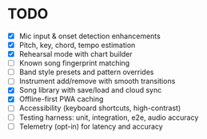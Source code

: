 # TODO

  - [x] Mic input & onset detection enhancements
  - [x] Pitch, key, chord, tempo estimation
  - [x] Rehearsal mode with chart builder
  - [ ] Known song fingerprint matching
  - [ ] Band style presets and pattern overrides
  - [ ] Instrument add/remove with smooth transitions
  - [x] Song library with save/load and cloud sync
  - [x] Offline-first PWA caching
  - [ ] Accessibility (keyboard shortcuts, high-contrast)
  - [ ] Testing harness: unit, integration, e2e, audio accuracy
  - [ ] Telemetry (opt-in) for latency and accuracy
